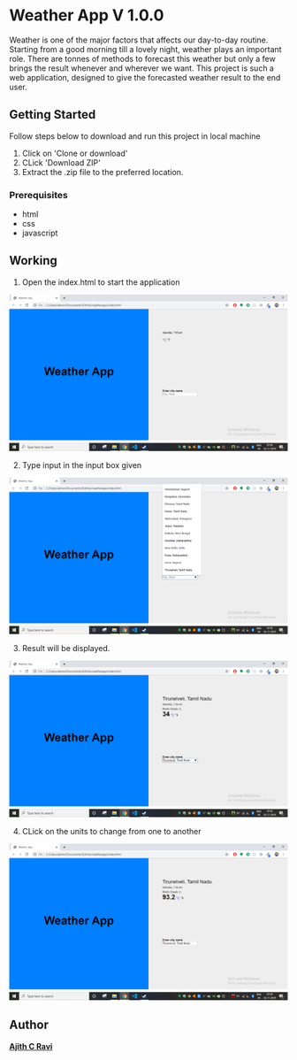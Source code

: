 # Weather App V 1.0.0

Weather is one of the major factors that affects our day-to-day routine. Starting from a good morning till a lovely night, weather plays an important role. There are tonnes of methods to forecast this weather but only a few brings the result whenever and wherever we want. This project is such a web application, designed to give the forecasted weather result to the end user.

## Getting Started

Follow steps below to download and run this project in local machine
1. Click on 'Clone or download'
2. CLick 'Download ZIP'
3. Extract the .zip file to the preferred location.

### Prerequisites

* html
* css
* javascript

## Working

1. Open the index.html to start the application

![Home Screen](images/Home.png)

2. Type input in the input box given

![Input](images/Input.png)

3. Result will be displayed.

![Result](images/Weather.png)

4. CLick on the units to change from one to another

![Unit Change](images/Unit.png)

## Author

[**Ajith C Ravi**](https://github.com/ajithcravi)
